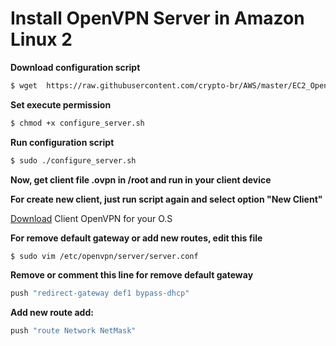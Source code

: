 # Install OpenVPN Server in Amazon Linux 2

**Download configuration script**
```sh
$ wget  https://raw.githubusercontent.com/crypto-br/AWS/master/EC2_OpenVPN_Server/configure_server.sh
```
**Set execute permission**
```sh
$ chmod +x configure_server.sh
```
**Run configuration script**
```sh
$ sudo ./configure_server.sh
```
**Now, get client file .ovpn in /root and run in your client device**

**For create new client, just run script again and select option "New Client"**

[Download](https://openvpn.net/community-downloads/) Client OpenVPN for your O.S

**For remove default gateway or add new routes, edit this file**
```sh
$ sudo vim /etc/openvpn/server/server.conf
```

**Remove or comment this line for remove default gateway**
```sh
push "redirect-gateway def1 bypass-dhcp"
```
**Add new route add:**
```sh
push "route Network NetMask"
```
